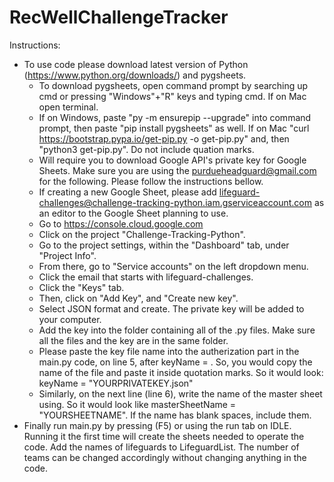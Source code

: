 # RecWellChallengeTracker
Instructions:
* To use code please download latest version of Python (https://www.python.org/downloads/) and pygsheets.
  * To download pygsheets, open command prompt by searching up cmd or pressing "Windows"+"R" keys and typing cmd. If on Mac open terminal.
  * If on Windows, paste "py -m ensurepip --upgrade" into command prompt, then paste "pip install pygsheets" as well. If on Mac "curl https://bootstrap.pypa.io/get-pip.py -o get-pip.py" and, then "python3 get-pip.py". Do not include quation marks.
  * Will require you to download Google API's private key for Google Sheets. Make sure you are using the purdueheadguard@gmail.com for the following. Please follow the instructions bellow. 
  * If creating a new Google Sheet, please add lifeguard-challenges@challenge-tracking-python.iam.gserviceaccount.com as an editor to the Google Sheet planning to use.
  * Go to https://console.cloud.google.com  
  * Click on the project "Challenge-Tracking-Python".
  * Go to the project settings, within the "Dashboard" tab, under "Project Info".
  * From there, go to "Service accounts" on the left dropdown menu.
  * Click the email that starts with lifeguard-challenges.
  * Click the "Keys" tab.
  * Then, click on "Add Key", and "Create new key".
  * Select JSON format and create. The private key will be added to your computer.
  * Add the key into the folder containing all of the .py files. Make sure all the files and the key are in the same folder. 
  * Please paste the key file name into the autherization part in the main.py code, on line 5, after keyName = . So, you would copy the name of the file and paste it inside quotation marks. So it would look: keyName = "YOURPRIVATEKEY.json"
  * Similarly, on the next line (line 6), write the name of the master sheet using. So it would look like masterSheetName = "YOURSHEETNAME". If the name has blank spaces, include them.
* Finally run main.py by pressing (F5) or using the run tab on IDLE. Running it the first time will create the sheets needed to operate the code. Add the names of lifeguards to LifeguardList. The number of teams can be changed accordingly without changing anything in the code. 
